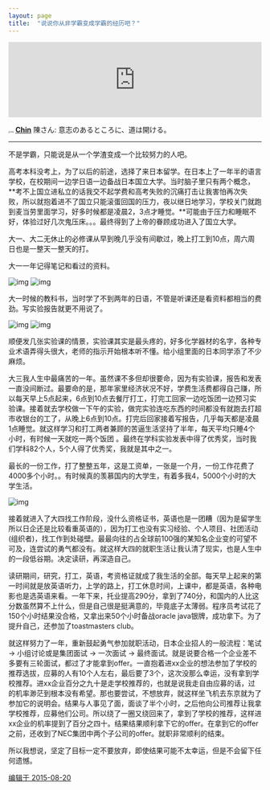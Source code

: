 ```yaml
---
layout: page
title:  "说说你从非学霸变成学霸的经历吧？" 
---
```


<iframe src="https://randoruf.github.io/cs_course/xueba/life.html" style="border:none;" width="100%"  title="Life Timer"></iframe>

<span><img src="https://raw.githubusercontent.com/haohua-li/photo-asset-repo/main/imgs/v2-e102d785c87e09c105bfab01fc45c89b_xl.jpg" alt="img" style="zoom: 25%;" /> **[Chin](https://www.zhihu.com/people/chen-cun-cun)** 陳さん: 意志のあるところに、道は開ける。</span>

----

不是学霸，只能说是从一个学渣变成一个比较努力的人吧。

高考本科没考上，为了以后的前途，选择了来日本留学。在日本上了一年半的语言学校，在校期间一边学日语一边备战日本国立大学。当时脑子里只有两个概念，**考不上国立进私立的话我交不起学费和高考失败的沉痛打击让我害怕再次失败，所以就抱着进不了国立只能滚蛋回国的压力，夜以继日地学习，学校关门就跑到麦当劳里面学习，好多时候都是凌晨2，3点才睡觉。**可能由于压力和睡眠不好，体验过好几次鬼压床。。。最终得到了上帝的眷顾成功进入了国立大学。

大一、大二无休止的必修课从早到晚几乎没有间歇过，晚上打工到10点，周六周日也是一整天一整天的打。

大一一年记得笔记和看过的资料。

![img](https://raw.githubusercontent.com/haohua-li/photo-asset-repo/main/imgs/image001.jpg)
![img](https://raw.githubusercontent.com/haohua-li/photo-asset-repo/main/imgs/image003.jpg)

大一时候的教科书，当时学了不到两年的日语，不管是听课还是看资料都相当的费劲。写实验报告就更不用说了。

![img](https://raw.githubusercontent.com/haohua-li/photo-asset-repo/main/imgs/image005.jpg)
![img](https://raw.githubusercontent.com/haohua-li/photo-asset-repo/main/imgs/image007.jpg)

顺便发几张实验课的情景，实验课其实是最头疼的，好多化学器材的名字，各种专业术语弄得头很大，老师的指示开始根本听不懂。给小组里面的日本同学添了不少麻烦。

大三我人生中最痛苦的一年。虽然课不多但却很要命，因为有实验课，报告和发表一直没间断过。最要命的是，那年家里经济状况不好，学费生活费都得自己赚，所以每天早上5点起来，6点到10点去餐厅打工，打完工回家一边吃饭团一边预习实验课。接着就去学校做一下午的实验，做完实验连吃东西的时间都没有就跑去打超市收银台的工了，从晚上6点到10点。打完后回家接着写报告，几乎每天都是凌晨1点睡觉。就这样学习和打工两者兼顾的苦逼生活坚持了半年，每天平均只睡4个小时，有时候一天就吃一两个饭团 。最终在学科实验发表中得了优秀奖，当时我们学科82个人，5个人得了优秀奖，我就是其中之一。

最长的一份工作，打了整整五年，这是工资单，一张是一个月，一份工作花费了4000多个小时。。有时候真的羡慕国内的大学生，有着多我4，5000个小时的大学生活。

![img](https://raw.githubusercontent.com/haohua-li/photo-asset-repo/main/imgs/image009.jpg)

接着就进入了大四找工作阶段，没什么资格证书，英语也是一团糟（因为是留学生所以日企还是比较看重英语的），因为打工也没有实习经验、个人项目、社团活动(组织者)，找工作到处碰壁。最最向往的占全球前100强的某知名企业变的可望不可及，连尝试的勇气都没有。就这样大四的就职生活让我认清了现实，也是人生中的一段低谷期。决定读研，再深造自己。

读研期间，研究，打工，英语，考资格证就成了我生活的全部。每天早上起来的第一时间就是放英语听力，上学的路上，打工休息时间，上课中，都是英语，各种电影也是选英语来看。一年下来，托业提高290分，拿到了740分，和国内的人比这分数虽然算不上什么，但是自己很是挺满意的，毕竟底子太薄弱。程序员考试花了150个小时结果没合格，又拿出来50个小时备战oracle java银牌，成功拿下。为了提升自己，还参加了toastmasters club。

就这样努力了一年，重新鼓起勇气参加就职活动，日本企业招人的一般流程：笔试 -> 小组讨论或是集团面试 -> 一次面试 -> 最终面试。就是说要合格一个企业差不多要有三轮面试，都过了才能拿到offer。一直抱着进xx企业的想法参加了学校的推荐选拔，应募的人有10个人左右，最后要了3个，这次没那么幸运，没有拿到学校推荐。进xx企业百分之九十是走学校推荐的，也就是说我走自由应募的话，过的机率渺茫到根本没有希望。那也要尝试，不想放弃，就这样坐飞机去东京就为了参加它的说明会。结果与人事见了面，面谈了半个小时，之后他向公司推荐让我拿学校推荐，应募他们公司。所以绕了一圈又绕回来了，拿到了学校的推荐，这样进xx企业的机率提到了百分之四十。结果结果顺利拿下它的offer。在拿到它的offer之前，还收到了NEC集团中两个子公司的offer。就职非常顺利的结束。

所以我想说，坚定了目标一定不要放弃，即使结果可能不太幸运，但是不会留下任何遗憾。

[编辑于 2015-08-20](https://www.zhihu.com/question/23539023/answer/49652780)

